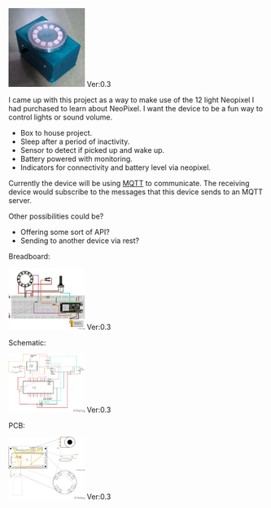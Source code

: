 <img src="proto-1.3.png" width="150" title="current version"> Ver:0.3


I came up with this project as a way to make use of the 12 light Neopixel I had purchased to learn about NeoPixel. I want the device to be a fun way to control lights or sound volume.

- Box to house project.
- Sleep after a period of inactivity.
- Sensor to detect if picked up and wake up.
- Battery powered with monitoring.
- Indicators for connectivity and battery level via neopixel.

Currently the device will be using [MQTT](https://mqtt.org/) to communicate. The receiving device would subscribe to the messages that this device sends to an MQTT server.

Other possibilities could be?
- Offering some sort of API?
- Sending to another device via rest?

Breadboard:

<img src="fritzing/esp32_with_Neopixel_bb.png" width="150" title="Bread Board"> Ver:0.3

Schematic:

<img src="fritzing/esp32_with_Neopixel_schem.png" width="150" title="Schematic"> Ver:0.3

PCB:

<img src="fritzing/esp32_with_Neopixel_pcb.png" width="150" title="PCB"> Ver:0.3

